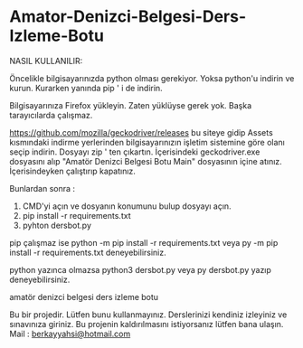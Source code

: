 # Amator-Denizci-Belgesi-Ders-Izleme-Botu

NASIL KULLANILIR:

Öncelikle bilgisayarınızda python olması gerekiyor. Yoksa python'u indirin ve kurun. Kurarken yanında pip ' i de indirin.

Bilgisayarınıza Firefox yükleyin. Zaten yüklüyse gerek yok. Başka tarayıcılarda çalışmaz.

https://github.com/mozilla/geckodriver/releases bu siteye gidip Assets kısmındaki indirme yerlerinden bilgisayarınızın işletim sistemine göre olanı seçip indirin. Dosyayı zip ' ten çıkartın. İçerisindeki geckodriver.exe dosyasını alıp "Amatör Denizci Belgesi Botu Main" dosyasının içine atınız. İçerisindeyken çalıştırıp kapatınız.

Bunlardan sonra :

1) CMD'yi açın ve dosyanın konumunu bulup dosyayı açın.
2) pip install -r requirements.txt
3) pyhton dersbot.py



pip çalışmaz ise python -m pip install -r requirements.txt veya py -m pip install -r requirements.txt deneyebilirsiniz.

python yazınca olmazsa python3 dersbot.py veya py dersbot.py yazıp deneyebilirsiniz.








amatör denizci belgesi ders izleme botu


Bu bir projedir. Lütfen bunu kullanmayınız. Derslerinizi kendiniz izleyiniz ve sınavınıza giriniz. Bu projenin kaldırılmasını istiyorsanız lütfen bana ulaşın. Mail : berkayyahsi@hotmail.com
